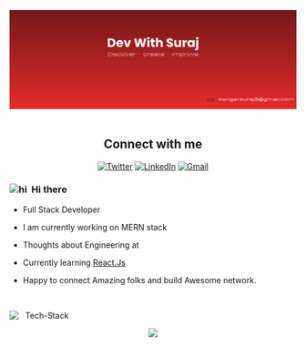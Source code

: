  <!-- Banner -->
<p align="center">  
  <img alt="Dev_with_suraj"  src="./suraj.png">
  <br><br>
<p/>

<!-- Social Media Links -->
<div align= center>

## Connect with me

[![Twitter](https://img.shields.io/badge/Twitter-1DA1F2?style=flat&logo=twitter&logoColor=white)](https://twitter.com/YOUR_USERNAME)
[![LinkedIn](https://img.shields.io/badge/LinkedIn-0A66C2?style=flat&logo=linkedin&logoColor=white)](https://www.linkedin.com/in/YOUR_USERNAME)
[![Gmail](https://img.shields.io/badge/Email-D14836?style=flat&logo=gmail&logoColor=white)](mailto:kengarsuraj3@gmail.com)


</div>

<!-- About Me -->

### <img src="https://user-images.githubusercontent.com/1303154/88677602-1635ba80-d120-11ea-84d8-d263ba5fc3c0.gif" width="20px"  alt="hi">&nbsp; Hi there

- Full Stack Developer

- I am currently working on MERN stack 

- Thoughts about Engineering at <a href="" target="_blank"></a>

- Currently learning <a href="https://react.dev/" target="_blank">React.Js</a>

- Happy to connect Amazing folks and build Awesome network.

<br/>

<!-- Technologies that I'm working with -->

<img src = "https://media2.giphy.com/media/QssGEmpkyEOhBCb7e1/giphy.gif?cid=ecf05e47a0n3gi1bfqntqmob8g9aid1oyj2wr3ds3mg700bl&rid=giphy.gif" width="22px" align="top"/> &nbsp; Tech-Stack

<p align="center">
  <img src="https://skillicons.dev/icons?i=html,css,js,nodejs,tailwind,mongodb,java&theme=dark" />
</p>


